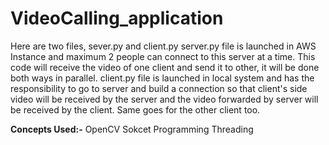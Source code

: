 # VideoCalling_application

Here are two files, sever.py and client.py
server.py file is launched in AWS Instance and maximum 2 people can connect to this server at a time. This code will receive the video of one client and send it to other, it will be done both ways in parallel.
client.py file is launched in local system and has the responsibility to go to server and build a connection so that client's side video will be received by the server and the video forwarded by server will be received by the client. Same goes for the other client too.

**Concepts Used:-**
OpenCV
Sokcet Programming
Threading
